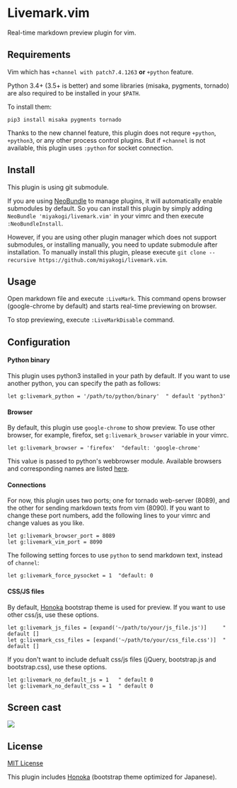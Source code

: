 # Livemark.vim

Real-time markdown preview plugin for vim.

## Requirements

Vim which has `+channel with patch7.4.1263` **or** `+python` feature.

Python 3.4+ (3.5+ is better) and some libraries (misaka, pygments, tornado) are also required to be installed in your `$PATH`.

To install them:

```
pip3 install misaka pygments tornado
```

Thanks to the new channel feature, this plugin does not requre `+python`, `+python3`, or any other process control plugins.
But if `+channel` is not available, this plugin uses `:python` for socket connection.

## Install

This plugin is using git submodule.

If you are using [NeoBundle](https://github.com/Shougo/neobundle.vim) to manage plugins, it will automatically enable submodules by default. So you can install this plugin by simply adding `NeoBundle 'miyakogi/livemark.vim'` in your vimrc and then execute `:NeoBundleInstall`.

However, if you are using other plugin manager which does not support submodules, or installing manually, you need to update submodule after installation. To manually install this plugin, please execute `git clone --recursive https://github.com/miyakogi/livemark.vim`.

## Usage

Open markdown file and execute `:LiveMark`.
This command opens browser (google-chrome by default) and starts real-time previewing on browser.

To stop previewing, execute `:LiveMarkDisable` command.

## Configuration

#### Python binary

This plugin uses python3 installed in your path by default.
If you want to use another python, you can specify the path as follows:

```vim
let g:livemark_python = '/path/to/python/binary'  " default 'python3'
```

#### Browser

By default, this plugin use `google-chrome` to show preview.
To use other browser, for example, firefox, set `g:livemark_browser` variable in your vimrc.

```vim
let g:livemark_browser = 'firefox'  "default: 'google-chrome'
```

This value is passed to python's webbrowser module.
Available browsers and corresponding names are listed [here](https://docs.python.org/3/library/webbrowser.html#webbrowser.register).

#### Connections

For now, this plugin uses two ports; one for tornado web-server (8089), and the other for sending markdown texts from vim (8090).
If you want to change these port numbers, add the following lines to your vimrc and change values as you like.

```vim
let g:livemark_browser_port = 8089
let g:livemark_vim_port = 8090
```

The following setting forces to use `python` to send markdown text, instead of `channel`:

```vim
let g:livemark_force_pysocket = 1  "default: 0
```

#### CSS/JS files

By default, [Honoka](http://honokak.osaka/) bootstrap theme is used for preview. If you want to use other css/js, use these options.

```vim
let g:livemark_js_files = [expand('~/path/to/your/js_file.js')]     " default []
let g:livemark_css_files = [expand('~/path/to/your/css_file.css')]  " default []
```

If you don't want to include defualt css/js files (jQuery, bootstrap.js and bootstrap.css), use these options.

```vim
let g:livemark_no_default_js = 1   " default 0
let g:livemark_no_default_css = 1  " default 0
```

## Screen cast

<img src="https://raw.githubusercontent.com/miyakogi/livemark.vim/master/sample.gif">

## License

[MIT License](https://github.com/miyakogi/livemark.vim/blob/master/LICENSE)

This plugin includes [Honoka](http://honokak.osaka/) (bootstrap theme optimized for Japanese).
